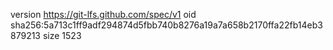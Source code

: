 version https://git-lfs.github.com/spec/v1
oid sha256:5a713c1ff9adf294874d5fbb740b8276a19a7a658b2170ffa22fb14eb3879213
size 1523
